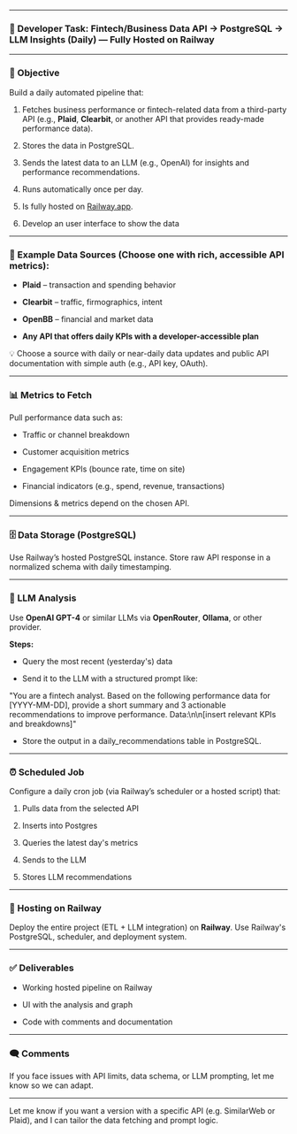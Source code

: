 

---

### **🔧 Developer Task: Fintech/Business Data API → PostgreSQL → LLM Insights (Daily) — Fully Hosted on Railway**

---

### **🎯 Objective**

Build a daily automated pipeline that:

1. Fetches business performance or fintech-related data from a third-party API (e.g., **Plaid**, **Clearbit**, or another API that provides ready-made performance data).

2. Stores the data in PostgreSQL.

3. Sends the latest data to an LLM (e.g., OpenAI) for insights and performance recommendations.

4. Runs automatically once per day.

5. Is fully hosted on [Railway.app](https://railway.app/).

6. Develop an user interface to show the data 

---

### **🔌 Example Data Sources (Choose one with rich, accessible API metrics):**

* **Plaid** – transaction and spending behavior

* **Clearbit** – traffic, firmographics, intent

* **OpenBB** – financial and market data

* **Any API that offers daily KPIs with a developer-accessible plan**

💡 Choose a source with daily or near-daily data updates and public API documentation with simple auth (e.g., API key, OAuth).

---

### **📊 Metrics to Fetch**

Pull performance data such as:

* Traffic or channel breakdown

* Customer acquisition metrics

* Engagement KPIs (bounce rate, time on site)

* Financial indicators (e.g., spend, revenue, transactions)

Dimensions & metrics depend on the chosen API.

---

### **🗄️ Data Storage (PostgreSQL)**

Use Railway’s hosted PostgreSQL instance. Store raw API response in a normalized schema with daily timestamping.

---

### **🤖 LLM Analysis**

Use **OpenAI GPT-4** or similar LLMs via **OpenRouter**, **Ollama**, or other provider.

**Steps:**

* Query the most recent (yesterday's) data

* Send it to the LLM with a structured prompt like:

"You are a fintech analyst. Based on the following performance data for \[YYYY-MM-DD\], provide a short summary and 3 actionable recommendations to improve performance. Data:\\n\\n\[insert relevant KPIs and breakdowns\]"

* Store the output in a daily\_recommendations table in PostgreSQL.

---

### **⏰ Scheduled Job**

Configure a daily cron job (via Railway’s scheduler or a hosted script) that:

1. Pulls data from the selected API

2. Inserts into Postgres

3. Queries the latest day's metrics

4. Sends to the LLM

5. Stores LLM recommendations

---

### **🚀 Hosting on Railway**

Deploy the entire project (ETL \+ LLM integration) on **Railway**. Use Railway's PostgreSQL, scheduler, and deployment system.

---

### **✅ Deliverables**

* Working hosted pipeline on Railway

* UI with the analysis and graph

* Code with comments and documentation  
  

---

### **🗨️ Comments**

If you face issues with API limits, data schema, or LLM prompting, let me know so we can adapt.

---

Let me know if you want a version with a specific API (e.g. SimilarWeb or Plaid), and I can tailor the data fetching and prompt logic.

